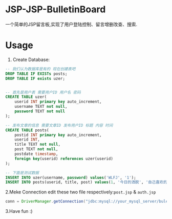 # JSP-JSP-BulletinBoard
一个简单的JSP留言板,实现了用户登陆控制、留言增删改查、搜索.

# Usage
1. Create Database:
```sql
-- 我们认为数据库是有的 现在创建表吧
DROP TABLE IF EXISTs posts;
DROP TABLE IF exists uzer;


-- 首先是用户表 需要用户ID 用户名 密码
CREATE TABLE uzer(
	userid INT primary key auto_increment,
	username TEXT not null,
	password TEXT not null
);

-- 发布文章的信息 需要文章ID 发布用户ID 标题 内容 时间
CREATE TABLE posts(
	postid INT primary key auto_increment,
	userid INT,
	title TEXT not null,
	post TEXT not null,
	postdate timestamp,
	foreign key(userid) references uzer(userid)
);

-- 下面是测试数据
INSERT INTO uzer(username, password) values('WLFJ', '1');
INSERT INTO posts(userid, title, post) values(1, '今日的洒脱', '自己喜欢的事情最开心');
```
2.Meke Connection
edit these two file respectively:`post.jsp` & `auth.jsp`
```java
conn = DriverManager.getConnection("jdbc:mysql://your_mysql_server/bulentinboard", "bbs_server", "pAsSwOrD");
```
3.Have fun :)
